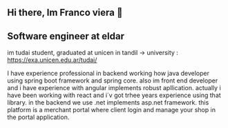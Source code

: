 ## Hi there, Im Franco viera 👋
## Software engineer at eldar


im tudai student, graduated at unicen in tandil -> university : https://exa.unicen.edu.ar/tudai/

I have experience professional in backend working how java developer using spring boot framework and spring core. also
im front end developer and i have experience with angular implements robust apllication.
actually i have been working with react and i´v got trhee years experience using that library. in the backend we use .net implements asp.net framework. this platform is a merchant portal where client login and manage your shop in the portal application.

